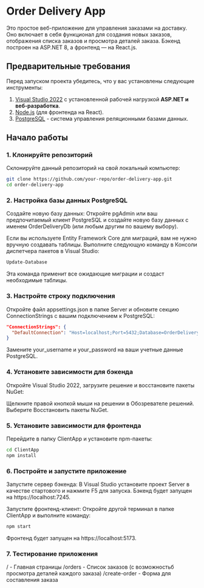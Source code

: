 # Order Delivery App

Это простое веб-приложение для управления заказами на доставку. Оно включает в себя функционал для создания новых заказов, отображения списка заказов и просмотра деталей заказа. Бэкенд построен на ASP.NET 8, а фронтенд — на React.js.

## Предварительные требования

Перед запуском проекта убедитесь, что у вас установлены следующие инструменты:

1. [Visual Studio 2022](https://visualstudio.microsoft.com/) с установленной рабочей нагрузкой **ASP.NET и веб-разработка**.
2. [Node.js](https://nodejs.org/) (для фронтенда на React).
3. [PostgreSQL](https://www.postgresql.org/) - система управления реляционными базами данных.

## Начало работы

### 1. Клонируйте репозиторий

Склонируйте данный репозиторий на свой локальный компьютер:

```bash
git clone https://github.com/your-repo/order-delivery-app.git
cd order-delivery-app
```

### 2. Настройка базы данных PostgreSQL
Создайте новую базу данных: Откройте pgAdmin или ваш предпочитаемый клиент PostgreSQL и создайте новую базу данных с именем OrderDeliveryDb (или любым другим по вашему выбору).

Если вы используете Entity Framework Core для миграций, вам не нужно вручную создавать таблицы. Выполните следующую команду в Консоли диспетчера пакетов в Visual Studio:

```bash
Update-Database
```
Эта команда применит все ожидающие миграции и создаст необходимые таблицы.

### 3. Настройте строку подключения
Откройте файл appsettings.json в папке Server и обновите секцию ConnectionStrings с вашим подключением к PostgreSQL:

```json
"ConnectionStrings": {
  "DefaultConnection": "Host=localhost;Port=5432;Database=OrderDeliveryDb;Username=your_username;Password=your_password"
}
```
Замените your_username и your_password на ваши учетные данные PostgreSQL.

### 4. Установите зависимости для бэкенда
Откройте Visual Studio 2022, загрузите решение и восстановите пакеты NuGet:

Щелкните правой кнопкой мыши на решении в Обозревателе решений.
Выберите Восстановить пакеты NuGet.
### 5. Установите зависимости для фронтенда
Перейдите в папку ClientApp и установите npm-пакеты:

```bash
cd ClientApp
npm install
```
### 6. Постройте и запустите приложение
Запустите сервер бэкенда: В Visual Studio установите проект Server в качестве стартового и нажмите F5 для запуска. Бэкенд будет запущен на https://localhost:7245.

Запустите фронтенд-клиент: Откройте другой терминал в папке ClientApp и выполните команду:

```bash
npm start
```
Фронтенд будет запущен на https://localhost:5173.

### 7. Тестирование приложения
/ - Главная страницы
/orders - Список заказов (с возможностьб просмотра деталей каждого заказа)
/create-order - Форма для составления заказа
